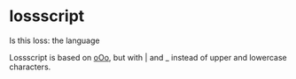 # lossscript
Is this loss: the language

Lossscript is based on [oOo](https://esolangs.org/wiki/OOo_CODE), but with | and _ instead of upper and lowercase characters.

